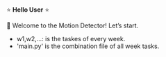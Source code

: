 :star: **Hello User** :star: <br/>

:red_circle: Welcome to the Motion Detector! Let’s start. <br/>
- w1,w2,...: is the taskes of every week.  <br/>
- 'main.py' is the combination file of all week tasks.
